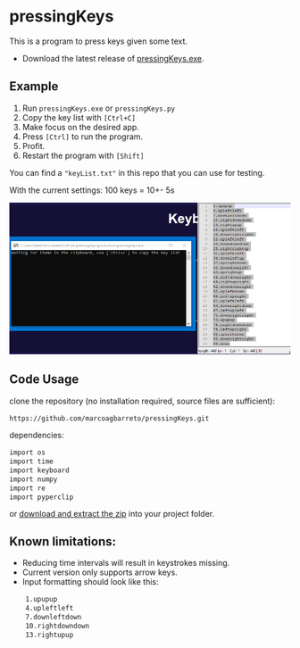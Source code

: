 # pressingKeys
This is a program to press keys given some text.

* Download the latest release of [pressingKeys.exe](https://github.com/marcoagbarreto/pressingKeys/releases/download/v0.2.2/pressingKeys.exe).

## Example

1. Run ```pressingKeys.exe``` or ```pressingKeys.py```
2. Copy the key list with ```[Ctrl+C]```
3. Make focus on the desired app.
4. Press ```[Ctrl]``` to run the program.
5. Profit.
6. Restart the program with ```[Shift]```

You can find a ```"keyList.txt"``` in this repo that you can use for testing.

With the current settings:
100 keys = 10+- 5s

![example](example.gif)

## Code Usage

clone the repository (no installation required, source files are sufficient):
        
    https://github.com/marcoagbarreto/pressingKeys.git

dependencies:

    import os
    import time
    import keyboard
    import numpy
    import re
    import pyperclip

or [download and extract the zip](https://github.com/marcoagbarreto/pressingKeys/archive/main.zip) into your project folder.

## Known limitations:
* Reducing time intervals will result in keystrokes missing.
* Current version only supports arrow keys.
* Input formatting should look like this:

``` notepadd++
    1.upupup
    4.upleftleft
    7.downleftdown
    10.rightdowndown
    13.rightupup
```
